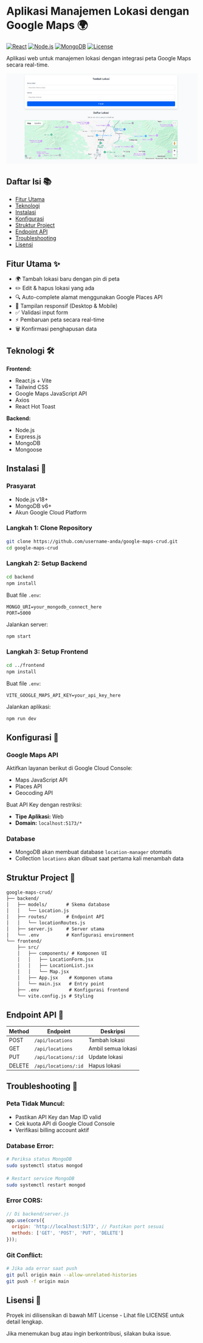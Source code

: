 # Aplikasi Manajemen Lokasi dengan Google Maps 🌍

[![React](https://img.shields.io/badge/React-18.2-blue)](https://react.dev/)
[![Node.js](https://img.shields.io/badge/Node.js-18.x-green)](https://nodejs.org/)
[![MongoDB](https://img.shields.io/badge/MongoDB-6.0-green)](https://www.mongodb.com/)
[![License](https://img.shields.io/badge/License-MIT-yellow)](LICENSE)

Aplikasi web untuk manajemen lokasi dengan integrasi peta Google Maps secara real-time.

![Demo Aplikasi](./SS.png)

## Daftar Isi 📚
- [Fitur Utama](#fitur-utama-%e2%9c%a8)
- [Teknologi](#teknologi-%f0%9f%9b%a0%ef%b8%8f)
- [Instalasi](#instalasi-%f0%9f%93%a5)
- [Konfigurasi](#konfigurasi-%f0%9f%94%a7)
- [Struktur Project](#struktur-project-%f0%9f%93%82)
- [Endpoint API](#endpoint-api-%f0%9f%93%a1)
- [Troubleshooting](#troubleshooting-%f0%9f%9a%a8)
- [Lisensi](#lisensi-%f0%9f%93%84)

## Fitur Utama ✨
- 🌍 Tambah lokasi baru dengan pin di peta
- ✏️ Edit & hapus lokasi yang ada
- 🔍 Auto-complete alamat menggunakan Google Places API
- 📱 Tampilan responsif (Desktop & Mobile)
- ✅ Validasi input form
- ⚡ Pembaruan peta secara real-time
- 🗑️ Konfirmasi penghapusan data

## Teknologi 🛠️
**Frontend:**
- React.js + Vite
- Tailwind CSS
- Google Maps JavaScript API
- Axios
- React Hot Toast

**Backend:**
- Node.js
- Express.js
- MongoDB
- Mongoose

## Instalasi 💅

### Prasyarat
- Node.js v18+
- MongoDB v6+
- Akun Google Cloud Platform

### Langkah 1: Clone Repository
```bash
git clone https://github.com/username-anda/google-maps-crud.git
cd google-maps-crud
```

### Langkah 2: Setup Backend
```bash
cd backend
npm install
```

Buat file `.env`:
```env
MONGO_URI=your_mongodb_connect_here
PORT=5000
```

Jalankan server:
```bash
npm start
```

### Langkah 3: Setup Frontend
```bash
cd ../frontend
npm install
```

Buat file `.env`:
```env
VITE_GOOGLE_MAPS_API_KEY=your_api_key_here
```

Jalankan aplikasi:
```bash
npm run dev
```

## Konfigurasi 🔧

### Google Maps API
Aktifkan layanan berikut di Google Cloud Console:
- Maps JavaScript API
- Places API
- Geocoding API

Buat API Key dengan restriksi:
- **Tipe Aplikasi:** Web
- **Domain:** `localhost:5173/*`


### Database
- MongoDB akan membuat database `location-manager` otomatis
- Collection `locations` akan dibuat saat pertama kali menambah data

## Struktur Project 📂
```
google-maps-crud/
├── backend/
│   ├── models/       # Skema database
│   │   └── Location.js
│   ├── routes/       # Endpoint API
│   │   └── locationRoutes.js
│   ├── server.js     # Server utama
│   └── .env          # Konfigurasi environment
└── frontend/
    ├── src/
    │   ├── components/ # Komponen UI
    │   │   ├── LocationForm.jsx
    │   │   ├── LocationList.jsx
    │   │   └── Map.jsx
    │   ├── App.jsx    # Komponen utama
    │   └── main.jsx   # Entry point
    ├── .env           # Konfigurasi frontend
    └── vite.config.js # Styling
```

## Endpoint API 📁
| Method | Endpoint             | Deskripsi         |
|--------|----------------------|-------------------|
| POST   | `/api/locations`     | Tambah lokasi     |
| GET    | `/api/locations`     | Ambil semua lokasi|
| PUT    | `/api/locations/:id` | Update lokasi     |
| DELETE | `/api/locations/:id` | Hapus lokasi      |

## Troubleshooting 🚨

### Peta Tidak Muncul:
- Pastikan API Key dan Map ID valid
- Cek kuota API di Google Cloud Console
- Verifikasi billing account aktif

### Database Error:
```bash
# Periksa status MongoDB
sudo systemctl status mongod

# Restart service MongoDB
sudo systemctl restart mongod
```

### Error CORS:
```javascript
// Di backend/server.js
app.use(cors({
  origin: 'http://localhost:5173', // Pastikan port sesuai
  methods: ['GET', 'POST', 'PUT', 'DELETE']
}));
```

### Git Conflict:
```bash
# Jika ada error saat push
git pull origin main --allow-unrelated-histories
git push -f origin main
```

## Lisensi 📄
Proyek ini dilisensikan di bawah MIT License - Lihat file LICENSE untuk detail lengkap.


Jika menemukan bug atau ingin berkontribusi, silakan buka issue.
